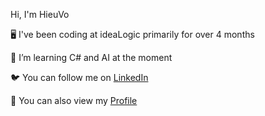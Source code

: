 Hi, I'm HieuVo

🖥️ I've been coding at ideaLogic primarily for over 4 months

🦀 I’m learning C# and AI at the moment

🐦 You can follow me on [LinkedIn](https://www.linkedin.com/in/hieu-vo-7b21971ab/)

🎤 You can also view my [Profile](https://portfolio.hvtauthor.com/)
